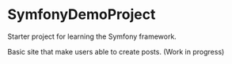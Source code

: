 # SymfonyDemoProject
Starter project for learning the Symfony framework.

Basic site that make users able to create posts.
(Work in progress)

